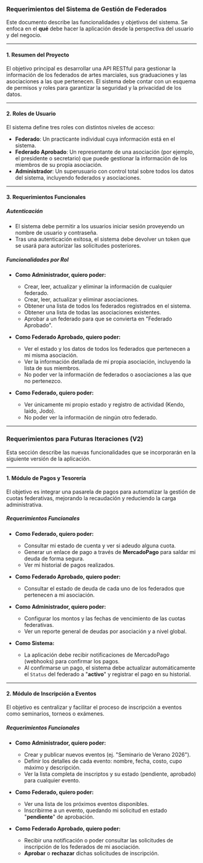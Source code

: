 ### **Requerimientos del Sistema de Gestión de Federados**

Este documento describe las funcionalidades y objetivos del sistema. Se enfoca en el **qué** debe hacer la aplicación desde la perspectiva del usuario y del negocio.

-----

#### **1. Resumen del Proyecto**

El objetivo principal es desarrollar una API RESTful para gestionar la información de los federados de artes marciales, sus graduaciones y las asociaciones a las que pertenecen. El sistema debe contar con un esquema de permisos y roles para garantizar la seguridad y la privacidad de los datos.

-----

#### **2. Roles de Usuario**

El sistema define tres roles con distintos niveles de acceso:

  * **Federado**: Un practicante individual cuya información está en el sistema.
  * **Federado Aprobado**: Un representante de una asociación (por ejemplo, el presidente o secretario) que puede gestionar la información de los miembros de su propia asociación.
  * **Administrador**: Un superusuario con control total sobre todos los datos del sistema, incluyendo federados y asociaciones.

-----

#### **3. Requerimientos Funcionales**

##### **Autenticación**

  * El sistema debe permitir a los usuarios iniciar sesión proveyendo un nombre de usuario y contraseña.
  * Tras una autenticación exitosa, el sistema debe devolver un token que se usará para autorizar las solicitudes posteriores.

##### **Funcionalidades por Rol**

  * **Como Administrador, quiero poder:**

      * Crear, leer, actualizar y eliminar la información de cualquier federado.
      * Crear, leer, actualizar y eliminar asociaciones.
      * Obtener una lista de todos los federados registrados en el sistema.
      * Obtener una lista de todas las asociaciones existentes.
      * Aprobar a un federado para que se convierta en "Federado Aprobado".

  * **Como Federado Aprobado, quiero poder:**

      * Ver el estado y los datos de todos los federados que pertenecen a mi misma asociación.
      * Ver la información detallada de mi propia asociación, incluyendo la lista de sus miembros.
      * No poder ver la información de federados o asociaciones a las que no pertenezco.

  * **Como Federado, quiero poder:**

      * Ver únicamente mi propio estado y registro de actividad (Kendo, Iaido, Jodo).
      * No poder ver la información de ningún otro federado.

---------------

### **Requerimientos para Futuras Iteraciones (V2)**

Esta sección describe las nuevas funcionalidades que se incorporarán en la siguiente versión de la aplicación.

-----

#### **1. Módulo de Pagos y Tesorería**

El objetivo es integrar una pasarela de pagos para automatizar la gestión de cuotas federativas, mejorando la recaudación y reduciendo la carga administrativa.

##### **Requerimientos Funcionales**

  * **Como Federado, quiero poder:**

      * Consultar mi estado de cuenta y ver si adeudo alguna cuota.
      * Generar un enlace de pago a través de **MercadoPago** para saldar mi deuda de forma segura.
      * Ver mi historial de pagos realizados.

  * **Como Federado Aprobado, quiero poder:**

      * Consultar el estado de deuda de cada uno de los federados que pertenecen a mi asociación.

  * **Como Administrador, quiero poder:**

      * Configurar los montos y las fechas de vencimiento de las cuotas federativas.
      * Ver un reporte general de deudas por asociación y a nivel global.

  * **Como Sistema:**

      * La aplicación debe recibir notificaciones de MercadoPago (webhooks) para confirmar los pagos.
      * Al confirmarse un pago, el sistema debe actualizar automáticamente el `Status` del federado a "**activo**" y registrar el pago en su historial.

-----

#### **2. Módulo de Inscripción a Eventos**

El objetivo es centralizar y facilitar el proceso de inscripción a eventos como seminarios, torneos o exámenes.

##### **Requerimientos Funcionales**

  * **Como Administrador, quiero poder:**

      * Crear y publicar nuevos eventos (ej. "Seminario de Verano 2026").
      * Definir los detalles de cada evento: nombre, fecha, costo, cupo máximo y descripción.
      * Ver la lista completa de inscriptos y su estado (pendiente, aprobado) para cualquier evento.

  * **Como Federado, quiero poder:**

      * Ver una lista de los próximos eventos disponibles.
      * Inscribirme a un evento, quedando mi solicitud en estado "**pendiente**" de aprobación.

  * **Como Federado Aprobado, quiero poder:**

      * Recibir una notificación o poder consultar las solicitudes de inscripción de los federados de mi asociación.
      * **Aprobar** o **rechazar** dichas solicitudes de inscripción.
